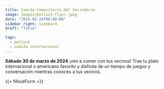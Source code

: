 ```yaml
---
title: Comida Comunitaria del Vecindario
image: images/potluck-flyer.jpeg
date: "2024-02-24T00:00:00"
sidebar_right: sidebar4
draft: "false"

tags:
  - potluck
  - comida internacional
---
```

__Sábado 30 de marzo de 2024__ ¡ven a comer con tus vecinos! Trae tu plato internacional o americano favorito y disfruta de un tiempo de juegos y conversación mientras conoces a tus vecinos.

{{< filloutForm >}}
